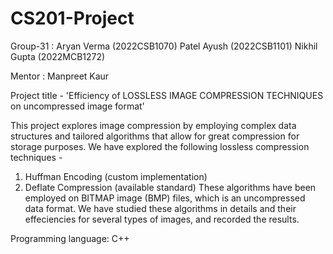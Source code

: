 # CS201-Project

Group-31 :
Aryan Verma (2022CSB1070)
Patel Ayush (2022CSB1101)
Nikhil Gupta (2022MCB1272)


Mentor : Manpreet Kaur


Project title -
'Efficiency of LOSSLESS IMAGE COMPRESSION TECHNIQUES on uncompressed image format'


This project explores image compression by employing complex data structures and tailored algorithms that allow for great compression for storage purposes.
We have explored the following lossless compression techniques -
1. Huffman Encoding (custom implementation)
2. Deflate Compression (available standard)
These algorithms have been employed on BITMAP image (BMP) files, which is an uncompressed data format. We have studied these algorithms in details and their effeciencies for several types of images, and recorded the results.

Programming language: C++
